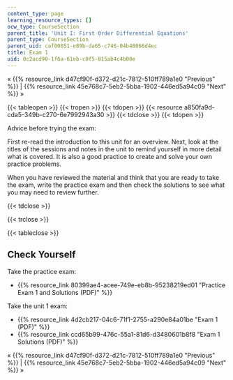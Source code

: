 ```yaml
---
content_type: page
learning_resource_types: []
ocw_type: CourseSection
parent_title: 'Unit I: First Order Differential Equations'
parent_type: CourseSection
parent_uid: caf00851-e89b-da65-c746-04b48066d4ec
title: Exam 1
uid: 0c2acd90-1f6a-61eb-c0f5-815ab4c4b00e
---
```


« {{% resource_link d47cf90f-d372-d21c-7812-510ff789a1e0 "Previous" %}} | {{% resource_link 45e768c7-5eb2-5bba-1902-446ed5a94c09 "Next" %}} »

{{< tableopen >}}
{{< tropen >}}
{{< tdopen >}}
{{< resource a850fa9d-cda5-349b-c270-6e7992943a30 >}}
{{< tdclose >}}
{{< tdopen >}}


Advice before trying the exam:

First re-read the introduction to this unit for an overview. Next, look at the titles of the sessions and notes in the unit to remind yourself in more detail what is covered. It is also a good practice to create and solve your own practice problems.

When you have reviewed the material and think that you are ready to take the exam, write the practice exam and then check the solutions to see what you may need to review further.


{{< tdclose >}}

{{< trclose >}}

{{< tableclose >}}

Check Yourself
--------------

Take the practice exam:

*   {{% resource_link 80399ae4-acee-749e-eb8b-95238219ed01 "Practice Exam 1 and Solutions (PDF)" %}}

Take the unit 1 exam:

*   {{% resource_link 4d2cb217-04c6-71f1-2755-a290e84a01be "Exam 1 (PDF)" %}}
*   {{% resource_link ccd65b99-476c-55a1-81d6-d3480601b8f8 "Exam 1 Solutions (PDF)" %}}

« {{% resource_link d47cf90f-d372-d21c-7812-510ff789a1e0 "Previous" %}} | {{% resource_link 45e768c7-5eb2-5bba-1902-446ed5a94c09 "Next" %}} »
